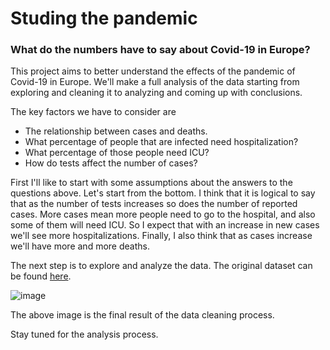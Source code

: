 # Studing the pandemic
### What do the numbers have to say about Covid-19 in Europe?

This project aims to better understand the effects of the pandemic of Covid-19 in Europe. We'll make a full analysis of the data starting from exploring and cleaning it to analyzing and coming up with conclusions. 

The key factors we have to consider are
* The relationship between cases and deaths.
* What percentage of people that are infected need hospitalization?
* What percentage of those people need ICU?
* How do tests affect the number of cases?

First I'll like to start with some assumptions about the answers to the questions above. Let's start from the bottom. I think that it is logical to say that as the number of tests increases so does the number of reported cases. More cases mean more people need to go to the hospital, and also some of them will need ICU. So I expect that with an increase in new cases we'll see more hospitalizations. Finally, I also think that as cases increase we'll have more and more deaths. 

The next step is to explore and analyze the data. The original dataset can be found [here](https://ourworldindata.org/coronavirus-testing). 

![image](https://user-images.githubusercontent.com/7735087/153719568-8798b39f-b98c-41cc-a40c-7011c271ae61.png)

The above image is the final result of the data cleaning process.

Stay tuned for the analysis process.
